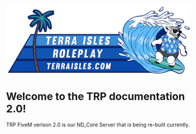 ![banner](./../../img/banner.png)
# Welcome to the TRP documentation 2.0! 

TRP FiveM verison 2.0 is our ND_Core Server that is being re-built currently.

